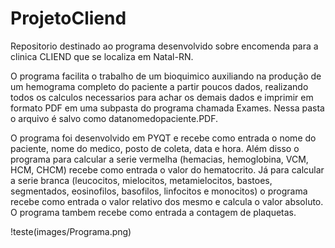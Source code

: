 # ProjetoCliend
Repositorio destinado ao programa desenvolvido sobre encomenda para a clinica CLIEND que se localiza em Natal-RN.

O programa facilita o trabalho de um bioquimico auxiliando na produção de um hemograma completo do paciente a partir poucos dados, realizando todos os calculos necessarios para achar os demais dados e imprimir em formato PDF em uma subpasta do programa chamada Exames. Nessa pasta o arquivo é salvo como datanomedopaciente.PDF.

O programa foi desenvolvido em PYQT e recebe como entrada o nome do paciente, nome do medico, posto de coleta, data e hora. Além disso o programa para calcular a serie vermelha (hemacias, hemoglobina, VCM, HCM, CHCM) recebe como entrada o valor do hematocrito. Já para calcular a serie branca (leucocitos, mielocitos, metamielocitos, bastoes, segmentados, eosinofilos, basofilos, linfocitos e monocitos) o programa recebe como entrada o valor relativo dos mesmo e calcula o valor absoluto. O programa tambem recebe como entrada a contagem de plaquetas.

!teste(images/Programa.png)
